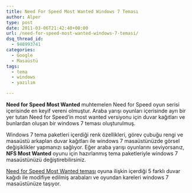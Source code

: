 ```yaml
---
title: Need For Speed Most Wanted Windows 7 Teması
author: Alper
type: post
date: 2011-03-06T21:42:40+00:00
url: /need-for-speed-most-wanted-windows-7-temasi/
dsq_thread_id:
  - 948993741
categories:
  - Google
  - Masaüstü
tags:
  - tema
  - windows
  - yazılım

---
```

**Need for Speed Most Wanted** muhtemelen Need for Speed oyun serisi içerisinde en keyif vereni olmuştur. Araba yarışı oyunları içerisinde ayrı bir yer tutan Need for Speed&#8217;in most wanted versiyonu için duvar kağıtları ve bunlardan oluşan bir windows 7 teması oluşturulmuş.

Windows 7 tema paketleri içerdiği renk özellikleri, görev çubuğu rengi ve masaüstü arkaplan duvar kağıtları ile windows 7 masaüstünüzde görsel değişiklikler yapmanızı sağlıyor. Eğer araba yarışı oyunlarını seviyorsanız, **NFS Most Wanted** oyunu için hazırlanmış tema paketleriyle windows 7 masaüstünüzü değiştirebilirsiniz.

<a href="https://marijo-4ever.deviantart.com/art/NFS-Most-Wanted-Win7-Theme-199927659" target="_blank" class="broken_link">Need for Speed Most Wanted teması</a> oyuna ilişkin içerdiği 5 farklı duvar kağıdı ile modifiye edilmiş arabaları ve oyundan kareleri windows 7 masaüstünüze taşıyor.